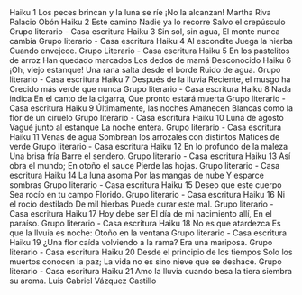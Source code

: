 <teiHeader>
  <titleStmt>
    <title>SELECCIÓN DE HAIKUS</title>
  </titleStmt>
  
  <text>
  <body>
  <div type="haikus">
          <lg type="haiku" n="1">
            <head>Haiku 1</head>
   <lg>
     <l>Los <seg type='character'>peces</seg> brincan</l>
     <l>y <seg type='personification'>la luna se ríe</seg></l>
     <l>¡No la alcanzan!</l>
            </lg> 
     <bibl><author>Martha Riva Palacio Obón</author></bibl>
   </lg>
   <lg type="haiku" n="2">
     <head>Haiku 2</head>
      <lg>
        <l>Este camino</l>
        <l><seg type='metaphor'>Nadie ya lo recorre</l>
        <l>Salvo el crepúsculo</seg></l>
      </lg>
      <bibl><author>Grupo literario - Casa escritura</author></bibl>
    </lg>
    <lg type="haiku" n="3">
      <head>Haiku 3</head>
      <lg>
        <l>Sin sol, sin agua,</l>
        <l>El <geogFeat>monte</geogFeat> nunca cambia</l>
        <Del ocre al verde</l>
      </lg>
      <bibl><author>Grupo literario - Casa escritura</author></bibl>
     </lg>
     <lg type="haiku" n="4">
       <head>Haiku 4</head>
       <lg>
         <l>Al escondite</l>
         <l>Juega la hierba</l>
         <l><seg type='metaphor'>Cuando envejece.</seg></l>
       </lg>
       <bibl><author>Grupo Literario - Casa escritura</author></bibl>
    </lg>
    <lg type="haiku" n="5">
      <head>Haiku 5</head>
      <lg>
        <l>En los pastelitos de arroz</l>
        <l>Han quedado marcados</l>
        <l>Los dedos de <rs type=person>mamá</rs></l>
      </lg>
      <bibl><author>Desconocido</author></bibl>
    </lg>
    <lg type="haiku" n="6">
      <head>Haiku 6</head>
      <lg>
        <l>¡Oh, viejo estanque!</l>
        <l>Una rana salta desde el borde</l>
        <l>Ruido de agua.</l>
      </lg>
      <bibl><author>Grupo literario - Casa escritura</author></bibl>
    </lg>
    <lg type="haiku" n="7">
      <head>Haiku 7</head>
      <lg>
        <l>Después de la lluvia</l>
        <l>Reciente, el musgo ha</l>
        <l>Crecido más verde que nunca</l>
      </lg>
      <bibl><author>Grupo literario - Casa escritura</author></bibl>
    </lg>
    <lg type="haiku" n="8">
     <head>Haiku 8</head>
     <lg>
       <l>Nada indica</l>
       <l>En el canto de la cigarra,</l>
       <l>Que pronto estará muerta</l>
     </lg>
     <bibl><author>Grupo literario - Casa escritura</author></bibl>
    </lg>
    <lg type="haiku" n="9">
      <head>Haiku 9</head>
        <l>Últimamente, las noches</l>
        <l>Amanecen</l>
        <l><seg type='simil'>Blancas como la flor de un ciruelo</seg></l>
      <bibl><author>Grupo literario - Casa escritura</author></bibl>
    </lg>
    <lg type="haiku" n="10">
      <head>Haiku 10</head>
      <lg>
        <l>Luna de agosto</l>
        <l>Vagué junto al estanque</l>
        <l>La noche entera.</l>
      </lg>
      <bibl><author>Grupo literario - Casa escritura</author></bibl>
    </lg>
    <lg type="haiku" n="11">
      <head>Haiku 11</head>
      <lg>
        <l>Venas de agua</l>
        <l>Sombrean los arrozales con distintos</l>
        <l>Matices de verde</l>
      </lg>
      <bibl><author>Grupo literario - Casa escritura</author></bibl>
    </lg>
    <lg type="haiku" n="12">
      <head>Haiku 12</head>
      <lg>
        <l>En lo profundo de la maleza</l>
        <l>Una brisa fría</l>
        <l>Barre el sendero.</l>
      </lg>
      <bibl><author>Grupo literario - Casa escritura</author></bibl>
    </lg>
    <lg type="haiku" n="13">
      <head>Haiku 13</head>
      <lg>
        <l>Así obra el mundo;</l>
        <l>En otoño el sauce</l>
        <l>Pierde las hojas.</l>
      </lg>
      <bibl><author>Grupo literario - Casa escritura</author></bibl>
    </lg>
    <lg type="haiku" n="14">
      <head>Haiku 14</head>
      <lg>
        <l>La luna asoma</l>
        <l>Por las mangas de nube</l>
        <l>Y esparce sombras</l>
      </lg>
      <bibl><author>Grupo literario - Casa escritura</author></bibl>
    </lg>
    <lg type="haiku" n="15">
      <head>Haiku 15</head>
      <lg>
        <l>Deseo que este cuerpo</l>
        <l>Sea rocío en tu campo</l>
        <l>Florido.</l>
      </lg>
      <bibl><author>Grupo literario - Casa escritura</author></bibl>
    </lg>
    <lg type="haiku" n="16">
      <head>Haiku 16</head>
      <lg>
        <l>Ni el rocío destilado</l>
        <l>De mil hierbas</l>
        <l>Puede curar este mal.</l>
      </lg>
      <bibl><author>Grupo literario - Casa escritura</author></bibl>
    </lg>
    <lg type="haiku" n="17">
      <head>Haiku 17</head>
      <lg>
        <l>Hoy debe ser</l>
        <l>El día de mi nacimiento allí,</l>
        <l>En el paraíso.</l>
      </lg>
      <bibl><author>Grupo literario - Casa escritura</author></bibl>
    </lg>
    <lg type="haiku" n="18">
      <head>Haiku 18</head>
      <lg>
        <l>No es que atardezca</l>
        <l>Es que la llvuia es noche:</l>
        <l>Otoño en la ventana</l>
      </lg>
      <bibl><author>Grupo literario - Casa escritura</author></bibl>
    </lg>
    <lg type="haiku" n="19">
      <head>Haiku 19</head>
      <lg>
        <l>¿Una flor caída</l>
        <l>volviendo a la rama?</l>
        <l>Era una mariposa.</l>
      </lg>
      <bibl><author>Grupo literario - Casa escritura</author></bibl>
    </lg>
    <lg type="haiku" n="20">
      <head>Haiku 20</head>
      <lg>
        <l>Desde el principio de los tiempos</l>
        <l>Solo los muertos conocen la paz;</l>
        <l>La vida no es sino nieve que se deshace.</l>
      </lg>
      <bibl><author>Grupo literario - Casa escritura</author></bibl>
    </lg>
    <lg type="haiku" n="21">
      <head>Haiku 21</head>
      <lg>
        <l>Amo la lluvia</l>
        <l>cuando besa la tiera</l>
        <l>siembra su aroma.</l>
      </lg>
      <bibl><author>Luis Gabriel Vázquez Castillo</bibl></author>
    </lg>
    
   </div>
</body>
</text>
</TEI>
   
    
    
      
      
    
    
        
        
    
      
          
        
      


